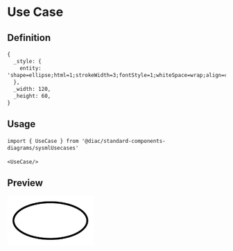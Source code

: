 # Use Case

## Definition

```
{
  _style: { 
    entity: 'shape=ellipse;html=1;strokeWidth=3;fontStyle=1;whiteSpace=wrap;align=center;perimeter=ellipsePerimeter;',
  },
  _width: 120,
  _height: 60,
}
```

## Usage

```
import { UseCase } from '@diac/standard-components-diagrams/sysmlUsecases'

<UseCase/>
```

## Preview

<img src="./use-case.png" width="200"/>
